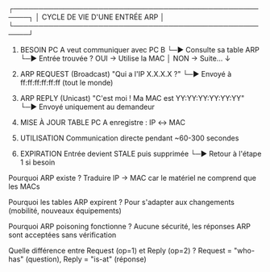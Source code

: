 ┌─────────────────────────────────────────────────────┐
│             CYCLE DE VIE D'UNE ENTRÉE ARP           │
└─────────────────────────────────────────────────────┘

1. BESOIN
   PC A veut communiquer avec PC B
   └─► Consulte sa table ARP
       └─► Entrée trouvée ? OUI → Utilise la MAC
           │                  NON → Suite...
           ↓

2. ARP REQUEST (Broadcast)
   "Qui a l'IP X.X.X.X ?"
   └─► Envoyé à ff:ff:ff:ff:ff:ff (tout le monde)

3. ARP REPLY (Unicast)
   "C'est moi ! Ma MAC est YY:YY:YY:YY:YY:YY"
   └─► Envoyé uniquement au demandeur

4. MISE À JOUR TABLE
   PC A enregistre : IP ↔ MAC

5. UTILISATION
   Communication directe pendant ~60-300 secondes

6. EXPIRATION
   Entrée devient STALE puis supprimée
   └─► Retour à l'étape 1 si besoin


Pourquoi ARP existe ?
Traduire IP → MAC car le matériel ne comprend que les MACs

Pourquoi les tables ARP expirent ?
Pour s'adapter aux changements (mobilité, nouveaux équipements)


Pourquoi ARP poisoning fonctionne ?
Aucune sécurité, les réponses ARP sont acceptées sans vérification

Quelle différence entre Request (op=1) et Reply (op=2) ?
Request = "who-has" (question), Reply = "is-at" (réponse)